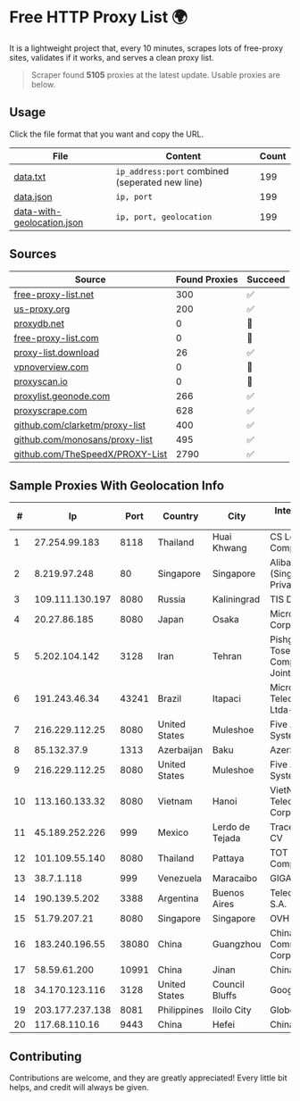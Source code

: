 
# Free HTTP Proxy List 🌍

It is a lightweight project that, every 10 minutes, scrapes lots of free-proxy sites, validates if it works, and serves a clean proxy list.


> Scraper found **5105** proxies at the latest update. Usable proxies are below.

## Usage

Click the file format that you want and copy the URL.


|File|Content|Count|
|----|-------|-----|
|[data.txt](https://raw.githubusercontent.com/themiralay/Proxy-List-World/master/data.txt)|`ip_address:port` combined (seperated new line)|199|
|[data.json](https://raw.githubusercontent.com/themiralay/Proxy-List-World/master/data.json)|`ip, port`|199|
|[data-with-geolocation.json](https://raw.githubusercontent.com/themiralay/Proxy-List-World/master/data-with-geolocation.json)|`ip, port, geolocation`|199|

## Sources

|Source|Found Proxies|Succeed|
|------|-------------|-------|
|[free-proxy-list.net](https://free-proxy-list.net)|300|✅|
|[us-proxy.org](https://www.us-proxy.org)|200|✅|
|[proxydb.net](http://proxydb.net)|0|🚫|
|[free-proxy-list.com](https://free-proxy-list.com/?page=&port=&type%5B%5D=http&type%5B%5D=https&up_time=0&search=Search)|0|🚫|
|[proxy-list.download](https://www.proxy-list.download/HTTP)|26|✅|
|[vpnoverview.com](https://vpnoverview.com/privacy/anonymous-browsing/free-proxy-servers)|0|🚫|
|[proxyscan.io](https://www.proxyscan.io)|0|🚫|
|[proxylist.geonode.com](https://proxylist.geonode.com/api/proxy-list?limit=300&page=1&sort_by=lastChecked&sort_type=desc&protocols=http,https)|266|✅|
|[proxyscrape.com](https://api.proxyscrape.com/v2/?request=displayproxies&protocol=http&timeout=10000&country=all&ssl=all&anonymity=all)|628|✅|
|[github.com/clarketm/proxy-list](https://raw.githubusercontent.com/clarketm/proxy-list/master/proxy-list-raw.txt)|400|✅|
|[github.com/monosans/proxy-list](https://raw.githubusercontent.com/monosans/proxy-list/main/proxies/http.txt)|495|✅|
|[github.com/TheSpeedX/PROXY-List](https://raw.githubusercontent.com/TheSpeedX/PROXY-List/master/http.txt)|2790|✅|


## Sample Proxies With Geolocation Info

|#|Ip|Port|Country|City|Internet Service Provider|
|-|--|----|-------|----|-------------------------|
|1|27.254.99.183|8118|Thailand|Huai Khwang|CS Loxinfo Public Company Limited|
|2|8.219.97.248|80|Singapore|Singapore|Alibaba Cloud (Singapore) Private Limited|
|3|109.111.130.197|8080|Russia|Kaliningrad|TIS Dialog LLC|
|4|20.27.86.185|8080|Japan|Osaka|Microsoft Corporation|
|5|5.202.104.142|3128|Iran|Tehran|Pishgaman Toseeh Ertebatat Company (Private Joint Stock)|
|6|191.243.46.34|43241|Brazil|Itapaci|Microturbo Telecomunicacoes Ltda-me|
|7|216.229.112.25|8080|United States|Muleshoe|Five Area Systems, LLC|
|8|85.132.37.9|1313|Azerbaijan|Baku|AzerSat|
|9|216.229.112.25|8080|United States|Muleshoe|Five Area Systems, LLC|
|10|113.160.133.32|8080|Vietnam|Hanoi|VietNam Post and Telecom Corporation|
|11|45.189.252.226|999|Mexico|Lerdo de Tejada|Tracered SA De CV|
|12|101.109.55.140|8080|Thailand|Pattaya|TOT Public Company Limited|
|13|38.7.1.118|999|Venezuela|Maracaibo|GIGAPOP, C.A.|
|14|190.139.5.202|3388|Argentina|Buenos Aires|Telecom Argentina S.A.|
|15|51.79.207.21|8080|Singapore|Singapore|OVH SAS|
|16|183.240.196.55|38080|China|Guangzhou|China Mobile Communications Corporation|
|17|58.59.61.200|10991|China|Jinan|Chinanet|
|18|34.170.123.116|3128|United States|Council Bluffs|Google LLC|
|19|203.177.237.138|8081|Philippines|Iloilo City|Globe Telecom|
|20|117.68.110.16|9443|China|Hefei|China Telecom|



## Contributing

Contributions are welcome, and they are greatly appreciated! Every
little bit helps, and credit will always be given.

